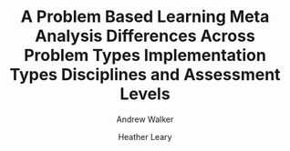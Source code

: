 ---
layout: leaf-node
title: "A Problem Based Learning Meta Analysis Differences Across Problem Types Implementation Types Disciplines and Assessment Levels"
title-url: "http://docs.lib.purdue.edu/ijpbl/vol3/iss1/3/"
author: [ "Andrew Walker", "Heather Leary" ]
groups: [ "pedagogical-styles" ]
categories: [ "problem-based-learning" ]
topics: [ "scholarly-readings" ]
summary: >
  Problem based learning (PBL) in its most current form originated in Medical Education but has since been used in a variety of disciplines (Savery & Duffy, 1995) at a variety of educational levels (Savery, 2006). Although recent meta analyses have been conducted (Dochy, Segers, Van den Bossche, & Gijbels, 2003; Gijbels, Dochy, Van den Bossche, & Segers, 2005) that attempted to go beyond medical education, they found only one study in economics and were unable to explain large portions of the variance across results. This work builds upon their efforts as a meta-analysis that crosses disciplines as well as categorizes the types of problems used (Jonassen, 2000), the PBL approach employed (Barrows, 1986), and the level of assessment (Gijbels et al., 2005; Sugrue, 1993, 1995). Across 82 studies and 201 outcomes the findings favor PBL (d = 0.13, +/- .025) with a lack of homogeneity (Q = 954.27) that warrants a closer examination of moderating factors.
cite: >
  Drake, K. N., & Long, D. (2009). Rebecca’s in the dark: A comparative study of problem-based learning and direct instruction/experiential learning in two 4th-grade classrooms. Journal of Elementary Science Education, 21(1), 1-16.
pub-date: 2009-03-24
added_date: 2017-04-28
resource-type: pdf-document
---